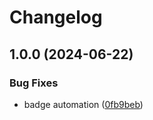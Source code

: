 # Changelog

## 1.0.0 (2024-06-22)


### Bug Fixes

* badge automation ([0fb9beb](https://github.com/Antvirf/garmin-explorer-watch-face/commit/0fb9beb35814c621fa6932f998a700d4fbcc3d9e))
